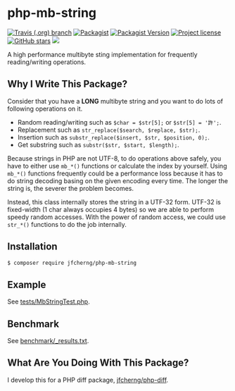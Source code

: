 # php-mb-string

<a href="https://travis-ci.org/jfcherng/php-mb-string"><img alt="Travis (.org) branch" src="https://img.shields.io/travis/jfcherng/php-mb-string/master"></a>
<a href="https://packagist.org/packages/jfcherng/php-mb-string"><img alt="Packagist" src="https://img.shields.io/packagist/dt/jfcherng/php-mb-string"></a>
<a href="https://packagist.org/packages/jfcherng/php-mb-string"><img alt="Packagist Version" src="https://img.shields.io/packagist/v/jfcherng/php-mb-string"></a>
<a href="https://github.com/jfcherng/php-mb-string/blob/master/LICENSE"><img alt="Project license" src="https://img.shields.io/github/license/jfcherng/php-mb-string"></a>
<a href="https://github.com/jfcherng/php-mb-string/stargazers"><img alt="GitHub stars" src="https://img.shields.io/github/stars/jfcherng/php-mb-string?logo=github"></a>
<a href="https://www.paypal.me/jfcherng/5usd" title="Donate to this project using Paypal"><img src="https://img.shields.io/badge/paypal-donate-blue.svg?logo=paypal" /></a>

A high performance multibyte sting implementation for frequently reading/writing operations.


## Why I Write This Package?

Consider that you have a **LONG** multibyte string and 
you want to do lots of following operations on it.

- Random reading/writing such as `$char = $str[5];` or `$str[5] = '許';`.
- Replacement such as `str_replace($search, $replace, $str);`.
- Insertion such as `substr_replace($insert, $str, $position, 0);`.
- Get substring such as `substr($str, $start, $length);`.

Because strings in PHP are not UTF-8, to do operations above safely,
you have to either use `mb_*()` functions or calculate the index by yourself.
Using `mb_*()` functions frequently could be a performance loss because it has
to do string decoding basing on the given encoding every time. The longer the
string is, the severer the problem becomes.

Instead, this class internally stores the string in a UTF-32 form.
UTF-32 is fixed-width (1 char always occupies 4 bytes) so we are able to
perform speedy random accesses. With the power of random access, we could
use `str_*()` functions to do the job internally.


## Installation

```bash
$ composer require jfcherng/php-mb-string
```


## Example

See [tests/MbStringTest.php](https://github.com/jfcherng/php-mb-string/blob/master/tests/MbStringTest.php).


## Benchmark

See [benchmark/\_results.txt](https://github.com/jfcherng/php-mb-string/blob/master/benchmark/_results.txt).


## What Are You Doing With This Package?

I develop this for a PHP diff package, [jfcherng/php-diff](https://github.com/jfcherng/php-diff).
